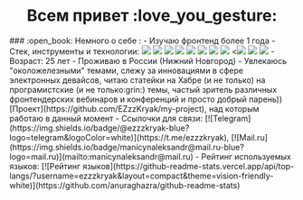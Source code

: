 <div>
    <h1 align="center">Всем привет :love_you_gesture:</h1>
</div>
### :open_book: Немного о себе :
- Изучаю фронтенд более 1 года
- Стек, инструменты и технологии: <img src="https://img.shields.io/badge/JavaScript-F7DF1E"/> <img src="https://img.shields.io/badge/TypeScript-3178C6"/> <img src="https://img.shields.io/badge/React-61DAFB"/> <img src="https://img.shields.io/badge/Redux | Redux Toolkit- 764988"/> <img src="https://img.shields.io/badge/Webpack-8ED5FA"/> <img src="https://img.shields.io/badge/npm-CB3837"/> <img src="https://img.shields.io/badge/scss-CD6799"/> <img src="https://img.shields.io/badge/css modules-black"/> <<img
src="https://img.shields.io/badge/BEM (css)-COCOCO"/> <img src="https://img.shields.io/badge/git-F05133"/> <img src="https://img.shields.io/badge/Node.js-689F63"/>
- Возраст: 25 лет
- Проживаю в России (Нижний Новгород)
- Увлекаюсь "околожелезными" темами, слежу за инновациями в сфере электронных девайсов, читаю статейки на Хабре (и не только) на програмистские (и не только:grin:) темы, частый зритель различных фронтендерских вебинаров и конференций и просто добрый парень))
[Проект](https://github.com/EZzzKryak/my-project), над которым работаю в данный момент
- Ссылочки для связи: [![Telegram](https://img.shields.io/badge/@ezzzkryak-blue?logo=telegram&logoColor=white)](https://t.me/ezzzkryak), [![Mail.ru](https://img.shields.io/badge/manicynaleksandr@mail.ru-blue?logo=mail.ru)](mailto:manicynaleksandr@mail.ru)
- Рейтинг используемых языков:
[![Рейтинг языков](https://github-readme-stats.vercel.app/api/top-langs/?username=ezzzkryak&layout=compact&theme=vision-friendly-white)](https://github.com/anuraghazra/github-readme-stats) 
